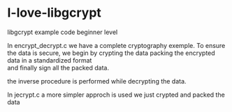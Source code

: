 # I-love-libgcrypt
libgcrypt example code beginner level

In encrypt_decrypt.c we have a complete cryptography exemple.
To ensure the data is secure, we begin by crypting the data
packing the encrypted data in a standardized format  
and finally sign all the packed data.

the inverse procedure is performed while decrypting the data.

In jecrypt.c a more simpler approch is used
we just crypted and packed the data  
